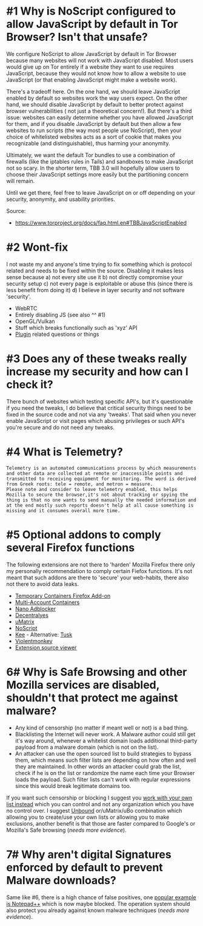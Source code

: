 #1 Why is NoScript configured to allow JavaScript by default in Tor Browser? Isn't that unsafe?
================================

We configure NoScript to allow JavaScript by default in Tor Browser because many websites will not work with JavaScript disabled. Most users would give up on Tor entirely if a website they want to use requires JavaScript, because they would not know how to allow a website to use JavaScript (or that enabling JavaScript might make a website work).

There's a tradeoff here. On the one hand, we should leave JavaScript enabled by default so websites work the way users expect. On the other hand, we should disable JavaScript by default to better protect against browser vulnerabilities ( not just a theoretical concern!). But there's a third issue: websites can easily determine whether you have allowed JavaScript for them, and if you disable JavaScript by default but then allow a few websites to run scripts (the way most people use NoScript), then your choice of whitelisted websites acts as a sort of cookie that makes you recognizable (and distinguishable), thus harming your anonymity.

Ultimately, we want the default Tor bundles to use a combination of firewalls (like the iptables rules in Tails) and sandboxes to make JavaScript not so scary. In the shorter term, TBB 3.0 will hopefully allow users to choose their JavaScript settings more easily but the partitioning concern will remain.

Until we get there, feel free to leave JavaScript on or off depending on your security, anonymity, and usability priorities.

Source:
* https://www.torproject.org/docs/faq.html.en#TBBJavaScriptEnabled



#2 Wont-fix
================================

I not waste my and anyone's time trying to fix something which is protocol related and needs to be fixed within the source. Disabling it makes less sense because a) not every site use it b) not directly compromise your security setup c) not every page is exploitable or abuse this (since there is less benefit from doing it) d) I believe in layer security and not software 'security'.


* WebRTC
* Entirely disabling JS (see also ^^ #1)
* OpenGL/Vulkan
* Stuff which breaks functionally such as 'xyz' API
* [Plugin](https://www.fxsitecompat.com/en-CA/docs/2015/plug-in-support-will-be-dropped-by-the-end-of-2016-except-flash/) related questions or things



#3 Does any of these tweaks really increase my security and how can I check it?
================================

There bunch of websites which testing specific API's, but it's questionable if you need the tweaks, I do believe that critical security things need to be fixed in the source code and not via any 'tweaks'. That said when you never enable JavaScript or visit pages which abusing privileges or such API's you're secure and do not need any tweaks.


#4 What is Telemetry?
================================

```
Telemetry is an automated communications process by which measurements and other data are collected at remote or inaccessible points and transmitted to receiving equipment for monitoring. The word is derived from Greek roots: tele = remote, and metron = measure. 
Please note and consider to leave telemetry enabled, this helps Mozilla to secure the browser,it's not about tracking or spying the thing is that no one wants to send manually the needed information and at the end mostly such reports doesn't help at all cause something is missing and it consumes overall more time. 
```

#5 Optional addons to comply several Firefox functions
================================

The following extensions are not there to 'harden' Mozilla Firefox there only my personally recommendation to comply certain Fiefox functions. It's not meant that such addons are there to 'secure' your web-habits, there also not there to avoid data leaks.

* [Temporary Containers Firefox Add-on](https://github.com/stoically/firefox-add-on-temporary-containers#readme)
* [Multi-Account Containers](https://github.com/mozilla/multi-account-containers)
* [Nano Adblocker](https://github.com/NanoAdblocker/NanoCore)
* [Decentralyes](https://decentraleyes.org/)
* [uMatrix](https://github.com/gorhill/uMatrix)
* [NoScript](https://noscript.net/)
* [Kee](https://github.com/kee-org/browser-addon) - Alternative: [Tusk](https://github.com/subdavis/Tusk)
* [Violentmonkey](https://github.com/violentmonkey/violentmonkey)
* [Extension source viewer](https://addons.mozilla.org/en-GB/firefox/addon/crxviewer/)


6# Why is Safe Browsing and other Mozilla services are disabled, shouldn't that protect me against malware?
================================

* Any kind of censorship (no matter if meant well or not) is a bad thing.
* Blacklisting the Internet will never work. A Malware author could still get it's way around, whenever a whitelist domain loads additional third-party payload from a malware domain (which is not on the list).
* An attacker can use the open sourced list to build strategies to bypass them, which means such filter lists are depending on how often and well they are maintained. In other words an attacker could grab the list, check if he is on the list or randomize the name each time your Browser loads the payload. Such filter lists can't work with regular expressions since this would break legitimate domains too.

If you want such censorship or blocking I suggest you [work with your own list instead](https://www.monperrus.net/martin/anti-phishing-protection-without-google-safebrowsing) which you can control and not any organization which you have no control over. I suggest [Unbound](https://www.nlnetlabs.nl/projects/unbound/about/) or/uMatrix/uBo combination which allowing you to create/use your own lists or allowing you to make exclusions, another benefit is that those are faster compared to Google's or Mozilla's Safe browsing (_needs more evidence_).


7# Why aren't digital Signatures enforced by default to prevent Malware downloads?
================================

Same like #6, there is a high chance of false positives, one [popular example is Notepad++](https://www.bleepingcomputer.com/news/software/notepad-no-longer-code-signed-dev-wont-support-overpriced-cert-industry/) which is now maybe blocked. The operation system should also protect you already against known malware techniques (_needs more evidence_).

